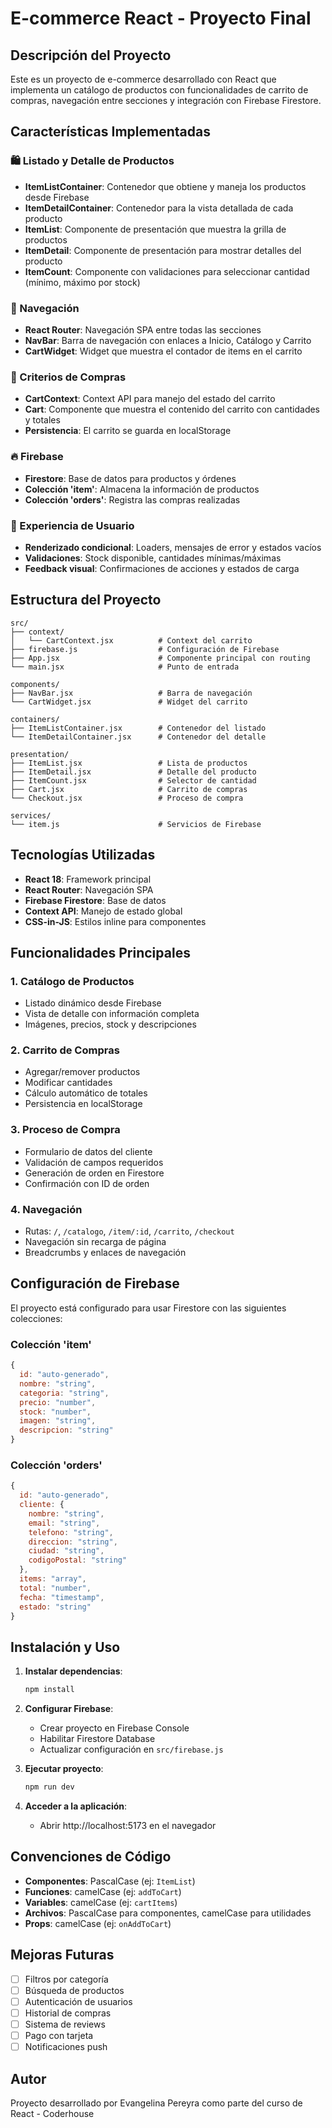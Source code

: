 # E-commerce React - Proyecto Final

## Descripción del Proyecto

Este es un proyecto de e-commerce desarrollado con React que implementa un catálogo de productos con funcionalidades de carrito de compras, navegación entre secciones y integración con Firebase Firestore.

## Características Implementadas

### 🛍️ Listado y Detalle de Productos
- **ItemListContainer**: Contenedor que obtiene y maneja los productos desde Firebase
- **ItemDetailContainer**: Contenedor para la vista detallada de cada producto
- **ItemList**: Componente de presentación que muestra la grilla de productos
- **ItemDetail**: Componente de presentación para mostrar detalles del producto
- **ItemCount**: Componente con validaciones para seleccionar cantidad (mínimo, máximo por stock)

### 🧭 Navegación
- **React Router**: Navegación SPA entre todas las secciones
- **NavBar**: Barra de navegación con enlaces a Inicio, Catálogo y Carrito
- **CartWidget**: Widget que muestra el contador de items en el carrito

### 🛒 Criterios de Compras
- **CartContext**: Context API para manejo del estado del carrito
- **Cart**: Componente que muestra el contenido del carrito con cantidades y totales
- **Persistencia**: El carrito se guarda en localStorage

### 🔥 Firebase
- **Firestore**: Base de datos para productos y órdenes
- **Colección 'item'**: Almacena la información de productos
- **Colección 'orders'**: Registra las compras realizadas

### 👤 Experiencia de Usuario
- **Renderizado condicional**: Loaders, mensajes de error y estados vacíos
- **Validaciones**: Stock disponible, cantidades mínimas/máximas
- **Feedback visual**: Confirmaciones de acciones y estados de carga

## Estructura del Proyecto

```
src/
├── context/
│   └── CartContext.jsx          # Context del carrito
├── firebase.js                  # Configuración de Firebase
├── App.jsx                      # Componente principal con routing
└── main.jsx                     # Punto de entrada

components/
├── NavBar.jsx                   # Barra de navegación
└── CartWidget.jsx               # Widget del carrito

containers/
├── ItemListContainer.jsx        # Contenedor del listado
└── ItemDetailContainer.jsx      # Contenedor del detalle

presentation/
├── ItemList.jsx                 # Lista de productos
├── ItemDetail.jsx               # Detalle del producto
├── ItemCount.jsx                # Selector de cantidad
├── Cart.jsx                     # Carrito de compras
└── Checkout.jsx                 # Proceso de compra

services/
└── item.js                      # Servicios de Firebase
```

## Tecnologías Utilizadas

- **React 18**: Framework principal
- **React Router**: Navegación SPA
- **Firebase Firestore**: Base de datos
- **Context API**: Manejo de estado global
- **CSS-in-JS**: Estilos inline para componentes

## Funcionalidades Principales

### 1. Catálogo de Productos
- Listado dinámico desde Firebase
- Vista de detalle con información completa
- Imágenes, precios, stock y descripciones

### 2. Carrito de Compras
- Agregar/remover productos
- Modificar cantidades
- Cálculo automático de totales
- Persistencia en localStorage

### 3. Proceso de Compra
- Formulario de datos del cliente
- Validación de campos requeridos
- Generación de orden en Firestore
- Confirmación con ID de orden

### 4. Navegación
- Rutas: `/`, `/catalogo`, `/item/:id`, `/carrito`, `/checkout`
- Navegación sin recarga de página
- Breadcrumbs y enlaces de navegación

## Configuración de Firebase

El proyecto está configurado para usar Firestore con las siguientes colecciones:

### Colección 'item'
```javascript
{
  id: "auto-generado",
  nombre: "string",
  categoria: "string", 
  precio: "number",
  stock: "number",
  imagen: "string",
  descripcion: "string"
}
```

### Colección 'orders'
```javascript
{
  id: "auto-generado",
  cliente: {
    nombre: "string",
    email: "string",
    telefono: "string",
    direccion: "string",
    ciudad: "string",
    codigoPostal: "string"
  },
  items: "array",
  total: "number",
  fecha: "timestamp",
  estado: "string"
}
```

## Instalación y Uso

1. **Instalar dependencias**:
   ```bash
   npm install
   ```

2. **Configurar Firebase**:
   - Crear proyecto en Firebase Console
   - Habilitar Firestore Database
   - Actualizar configuración en `src/firebase.js`

3. **Ejecutar proyecto**:
   ```bash
   npm run dev
   ```

4. **Acceder a la aplicación**:
   - Abrir http://localhost:5173 en el navegador

## Convenciones de Código

- **Componentes**: PascalCase (ej: `ItemList`)
- **Funciones**: camelCase (ej: `addToCart`)
- **Variables**: camelCase (ej: `cartItems`)
- **Archivos**: PascalCase para componentes, camelCase para utilidades
- **Props**: camelCase (ej: `onAddToCart`)

## Mejoras Futuras

- [ ] Filtros por categoría
- [ ] Búsqueda de productos
- [ ] Autenticación de usuarios
- [ ] Historial de compras
- [ ] Sistema de reviews
- [ ] Pago con tarjeta
- [ ] Notificaciones push

## Autor

Proyecto desarrollado por Evangelina Pereyra como parte del curso de React - Coderhouse

